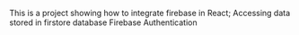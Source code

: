 This is a project showing how to integrate firebase in React;
Accessing data stored in firstore database
Firebase Authentication